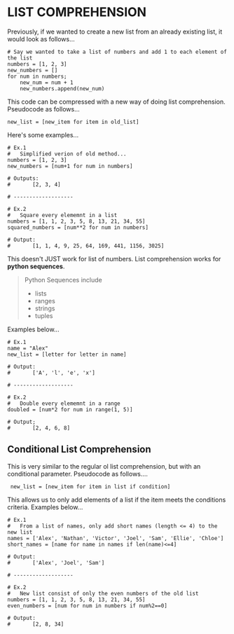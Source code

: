 # LIST COMPREHENSION

Previously, if we wanted to create a new list from an already existing list, it would look as follows...
```
# Say we wanted to take a list of numbers and add 1 to each element of the list
numbers = [1, 2, 3]
new_numbers = []
for num in numbers;
    new_num = num + 1
    new_numbers.append(new_num)
```
This code can be compressed with a new way of doing list comprehension. Pseudocode as follows...

`new_list = [new_item for item in old_list]`

Here's some examples... 
```
# Ex.1
#   Simplified verion of old method...
numbers = [1, 2, 3]
new_numbers = [num+1 for num in numbers]

# Outputs: 
#       [2, 3, 4]

# -------------------

# Ex.2
#   Square every elememnt in a list
numbers = [1, 1, 2, 3, 5, 8, 13, 21, 34, 55]
squared_numbers = [num**2 for num in numbers]

# Output: 
#       [1, 1, 4, 9, 25, 64, 169, 441, 1156, 3025]
```

This doesn't JUST work for list of numbers. List comprehension works for **python sequences**. 
>Python Sequences include 
> - lists
> - ranges
> - strings
> - tuples
> 
Examples below...

```
# Ex.1
name = "Alex"
new_list = [letter for letter in name]

# Output:
#       ['A', 'l', 'e', 'x']

# -------------------

# Ex.2
#   Double every elememnt in a range
doubled = [num*2 for num in range(1, 5)]

# Output; 
#       [2, 4, 6, 8]
```

## Conditional List Comprehension

This is very similar to the regular ol list comprehension, but with an conditional parameter. Pseudocode as follows....

``` new_list = [new_item for item in list if condition]```

This allows us to only add elements of a list if the item meets the conditions criteria. Examples below...
```
# Ex.1
#   From a list of names, only add short names (length <= 4) to the new list
names = ['Alex', 'Nathan', 'Victor', 'Joel', 'Sam', 'Ellie', 'Chloe']
short_names = [name for name in names if len(name)<=4]

# Output: 
#       ['Alex', 'Joel', 'Sam']

# -------------------

# Ex.2
#   New list consist of only the even numbers of the old list
numbers = [1, 1, 2, 3, 5, 8, 13, 21, 34, 55]
even_numbers = [num for num in numbers if num%2==0]

# Output: 
#       [2, 8, 34]
```